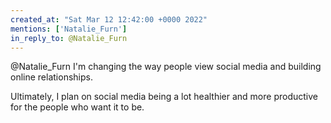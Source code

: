 ```yaml
---
created_at: "Sat Mar 12 12:42:00 +0000 2022"
mentions: ['Natalie_Furn']
in_reply_to: @Natalie_Furn
---
```


@Natalie_Furn I'm changing the way people view social media and building online relationships.

Ultimately, I plan on social media being a lot healthier and more productive for the people who want it to be.